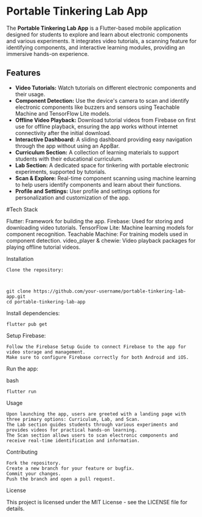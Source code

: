 # Portable Tinkering Lab App

The **Portable Tinkering Lab App** is a Flutter-based mobile application designed for students to explore and learn about electronic components and various experiments. It integrates video tutorials, a scanning feature for identifying components, and interactive learning modules, providing an immersive hands-on experience.

## Features

- **Video Tutorials:** Watch tutorials on different electronic components and their usage.
- **Component Detection:** Use the device's camera to scan and identify electronic components like buzzers and sensors using Teachable Machine and TensorFlow Lite models.
- **Offline Video Playback:** Download tutorial videos from Firebase on first use for offline playback, ensuring the app works without internet connectivity after the initial download.
- **Interactive Dashboard:** A sliding dashboard providing easy navigation through the app without using an AppBar.
- **Curriculum Section:** A collection of learning materials to support students with their educational curriculum.
- **Lab Section:** A dedicated space for tinkering with portable electronic experiments, supported by tutorials.
- **Scan & Explore:** Real-time component scanning using machine learning to help users identify components and learn about their functions.
- **Profile and Settings:** User profile and settings options for personalization and customization of the app.

#Tech Stack

Flutter: Framework for building the app.
Firebase: Used for storing and downloading video tutorials.
TensorFlow Lite: Machine learning models for component recognition.
Teachable Machine: For training models used in component detection.
video_player & chewie: Video playback packages for playing offline tutorial videos.

Installation

    Clone the repository:

    

    git clone https://github.com/your-username/portable-tinkering-lab-app.git
    cd portable-tinkering-lab-app

Install dependencies:

    flutter pub get

Setup Firebase:

    Follow the Firebase Setup Guide to connect Firebase to the app for video storage and management.
    Make sure to configure Firebase correctly for both Android and iOS.

Run the app:

bash

    flutter run

Usage

    Upon launching the app, users are greeted with a landing page with three primary options: Curriculum, Lab, and Scan.
    The Lab section guides students through various experiments and provides videos for practical hands-on learning.
    The Scan section allows users to scan electronic components and receive real-time identification and information.

Contributing

    Fork the repository.
    Create a new branch for your feature or bugfix.
    Commit your changes.
    Push the branch and open a pull request.

License

This project is licensed under the MIT License - see the LICENSE file for details.

